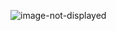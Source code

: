 ![image-not-displayed](https://github.com/nav-nandan/workshops/blob/main/cdc-hbase-c360/c360_hbase.png)
